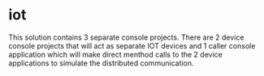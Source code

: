 # iot

This solution contains 3 separate console projects. There are 2 device console projects that will act as separate IOT devices and 1 caller console application which will make direct menthod calls to the 2 device applications to simulate the distributed communication.


